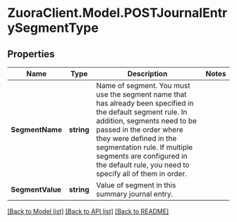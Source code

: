 # ZuoraClient.Model.POSTJournalEntrySegmentType

## Properties

Name | Type | Description | Notes
------------ | ------------- | ------------- | -------------
**SegmentName** | **string** | Name of segment. You must use the segment name that has already been specified in the default segment rule. In addition, segments need to be passed in the order where they were defined in the segmentation rule. If multiple segments are configured in the default rule, you need to specify all of them in order.  | 
**SegmentValue** | **string** | Value of segment in this summary journal entry.  | 

[[Back to Model list]](../README.md#documentation-for-models) [[Back to API list]](../README.md#documentation-for-api-endpoints) [[Back to README]](../README.md)

